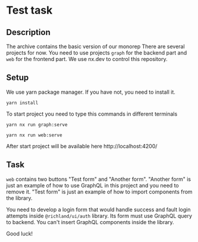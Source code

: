 # Test task

## Description
The archive contains the basic version of our monorep
There are several projects for now. You need to use projects `graph` for the backend part and `web` for the frontend part. We use nx.dev to control this repository.
## Setup
We use yarn package manager. If you have not, you need to install it.

```
yarn install
```

To start project you need to type this commands in different terminals
```
yarn nx run graph:serve
```

```
yarn nx run web:serve
```

After start project will be available here http://localhost:4200/

## Task

`web` contains two buttons "Test form" and "Another form". 
"Another form" is just an example of how to use GraphQL in this project and you need to remove it.
"Test form" is just an example of how to import components from the library.

You need to develop a login form that would handle success and fault login attempts inside `@richland/ui/auth` library. Its form must use GraphQL query to backend. You can't insert GraphQL components inside the library.

Good luck!
